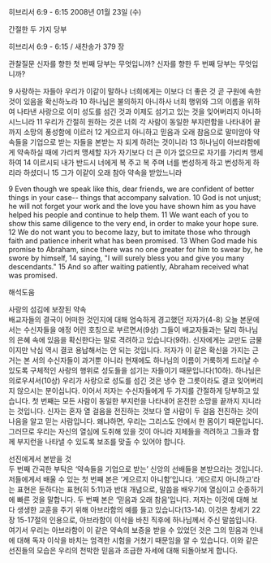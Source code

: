 히브리서 6:9 - 6:15 
2008년 01월 23일 (수)

간절한 두 가지 당부



히브리서 6:9 - 6:15 / 새찬송가 379 장


관찰질문
신자를 향한 첫 번째 당부는 무엇입니까?
신자를 향한 두 번째 당부는 무엇입니까?

9 사랑하는 자들아 우리가 이같이 말하나 너희에게는 이보다 더 좋은 것 곧 구원에 속한 것이 있음을 확신하노라 10 하나님은 불의하지 아니하사 너희 행위와 그의 이름을 위하여 나타낸 사랑으로 이미 성도를 섬긴 것과 이제도 섬기고 있는 것을 잊어버리지 아니하시느니라 11 우리가 간절히 원하는 것은 너희 각 사람이 동일한 부지런함을 나타내어 끝까지 소망의 풍성함에 이르러 12 게으르지 아니하고 믿음과 오래 참음으로 말미암아 약속들을 기업으로 받는 자들을 본받는 자 되게 하려는 것이니라 13 하나님이 아브라함에게 약속하실 때에 가리켜 맹세할 자가 자기보다 더 큰 이가 없으므로 자기를 가리켜 맹세하여 14 이르시되 내가 반드시 너에게 복 주고 복 주며 너를 번성하게 하고 번성하게 하리라 하셨더니  15 그가 이같이 오래 참아 약속을 받았느니라  

9 Even though we speak like this, dear friends, we are confident of better things in your case-- things that accompany salvation. 10 God is not unjust; he will not forget your work and the love you have shown him as you have helped his people and continue to help them. 11 We want each of you to show this same diligence to the very end, in order to make your hope sure. 12 We do not want you to become lazy, but to imitate those who through faith and patience inherit what has been promised. 13 When God made his promise to Abraham, since there was no one greater for him to swear by, he swore by himself, 14 saying, "I will surely bless you and give you many descendants." 15 And so after waiting patiently, Abraham received what was promised.

해석도움





사랑의 섬김에 보장된 약속  
배교자들의 결국이 어떠한 것인지에 대해 엄숙하게 경고했던 저자가(4-8) 오늘 본문에서는 수신자들을 애정 어린 호칭으로 부르면서(9상) 그들이 배교자들과는 달리 하나님의 은혜 속에 있음을 확신한다는 말로 격려하고 있습니다(9하). 신자에게는 교만도 금물이지만 낙심 역시 결코 용납해서는 안 되는 것입니다. 저자가 이 같은 확신을 가지는 근거는 본 서의 수신자들이 과거뿐 아니라 현재에도 하나님의 이름이 거룩하게 드러날 수 있도록 구체적인 사랑의 행위로 성도들을 섬기는 자들이기 때문입니다(10하). 하나님은 의로우셔서(10상) 우리가 사랑으로 성도를 섬긴 것은 냉수 한 그릇이라도 결코 잊어버리지 않으시는 분이십니다. 이어서 저자는 수신자들에게 두 가지를 간절하게 당부하고 있습니다. 첫 번째는 모든 사람이 동일한 부지런을 나타내어 온전한 소망을 끝까지 지니라는 것입니다. 신자는 혼자 열 걸음을 전진하는 것보다 열 사람이 두 걸음 전진하는 것이 나음을 알고 믿는 사람입니다. 왜냐하면, 우리는 그리스도 안에서 한 몸이기 때문입니다. 그러므로 우리는 자신의 열심에 도취해 있을 것이 아니라 지체들을 격려하고 그들과 함께 부지런을 나타낼 수 있도록 보조를 맞출 수 있어야 합니다.    

선진에게서 본받을 것   
두 번째 간곡한 부탁은 ‘약속들을 기업으로 받는’ 신앙의 선배들을 본받으라는 것입니다. 저들에게서 배울 수 있는 첫 번째 본은 ‘게으르지 아니함’입니다. ‘게으르지 아니하고’라는 표현은 둔하다는 표현(히 5:11)과 반대 개념으로, 말씀을 배우기에 열심이고 순종하기에 빠른 것을 말합니다. 두 번째 본은 ‘믿음과 오래 참음’입니다. 저자는 이것에 대해 보다 생생한 교훈을 주기 위해 아브라함의 예를 들고 있습니다(13-14). 이것은 창세기 22장 15-17절의 인용으로, 아브라함이 이삭을 바친 직후에 하나님께서 주신 말씀입니다. 여기서 우리는 아브라함이 이 같은 약속의 보증을 받을 수 있었던 것은 그의 믿음과 인내에 대해 독자 이삭을 바치는 엄격한 시험을 거쳤기 때문임을 알 수 있습니다. 이와 같은 선진들의 모습은 우리의 천박한 믿음과 조급한 자세에 대해 되돌아보게 합니다.